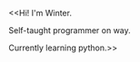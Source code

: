 <<Hi! I'm Winter.

Self-taught programmer on way.

Currently learning python.>>



<!---
TheWinterFox/TheWinterFox is a ✨ special ✨ repository because its `README.md` (this file) appears on your GitHub profile.
You can click the Preview link to take a look at your changes.
--->
